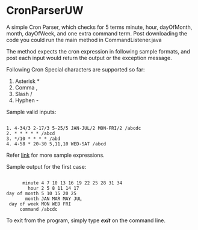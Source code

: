 # CronParserUW

A simple Cron Parser, which checks for 5 terms minute, hour, dayOfMonth, month, dayOfWeek, and one extra command term.
Post downloading the code you could run the main method in CommandListener.java 

The method expects the cron expression in following sample formats, and post each input would return the output or the exception message.

Following Cron Special characters are supported so far: 
1. Asterisk *
2. Comma ,
3. Slash /
4. Hyphen - 

Sample valid inputs:
```

1. 4-34/3 2-17/3 5-25/5 JAN-JUL/2 MON-FRI/2 /abcdc
2. * * * * * /abcd
3. */10 * * * * /abd
4. 4-58 * 20-30 5,11,10 WED-SAT /abcd

```
Refer [link](https://docs.oracle.com/cd/E12058_01/doc/doc.1014/e12030/cron_expressions.htm) for more sample expressions.

Sample output for the first case:
```

      minute 4 7 10 13 16 19 22 25 28 31 34
        hour 2 5 8 11 14 17
day of month 5 10 15 20 25
       month JAN MAR MAY JUL
 day of week MON WED FRI
     command /abcdc

```

To exit from the program, simply type ***exit*** on the command line.

